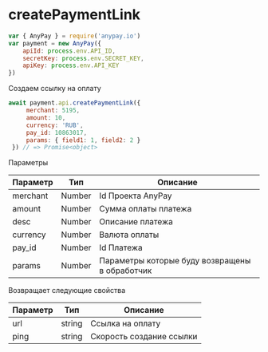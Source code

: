 # createPaymentLink

```js
var { AnyPay } = require('anypay.io')
var payment = new AnyPay({
    apiId: process.env.API_ID,
    secretKey: process.env.SECRET_KEY,
    apiKey: process.env.API_KEY
})
```

Создаем ссылку на оплату

```js
await payment.api.createPaymentLink({
     merchant: 5195,
     amount: 10,
     currency: 'RUB',
     pay_id: 10863017,
     params: { field1: 1, field2: 2 }
 }) // => Promise<object>
```

Параметры

| Параметр  | Тип      | Описание                                        |
| --------- | -------- | ----------------------------------------------- |
| merchant  | Number   | Id Проекта AnyPay                               |
| amount    | Number   | Сумма оплаты платежа                            |
| desc      | Number   | Описание платежа                                |
| currency  | Number   | Валюта оплаты                                   |
| pay_id    | Number   | Id Платежа                                      |
| params    | Number   | Параметры которые буду возвращены в обработчик  |

Возвращает следующие свойства

| Параметр  | Тип     | Описание                 |
| --------- | ------- | ------------------------ |
| url       | string  | Ссылка на оплату         |
| ping      | string  | Скорость создание ссылки |
